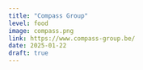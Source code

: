 ```yaml
---
title: "Compass Group"
level: food
image: compass.png
link: https://www.compass-group.be/
date: 2025-01-22
draft: true
---
```

